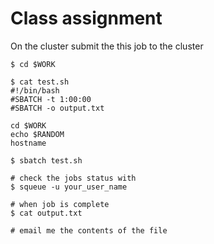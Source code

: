 # Class assignment

On the cluster submit the this job to the cluster 

```shell
$ cd $WORK 

$ cat test.sh
#!/bin/bash                                                                
#SBATCH -t 1:00:00
#SBATCH -o output.txt

cd $WORK
echo $RANDOM
hostname

$ sbatch test.sh

# check the jobs status with 
$ squeue -u your_user_name

# when job is complete 
$ cat output.txt 

# email me the contents of the file
```


